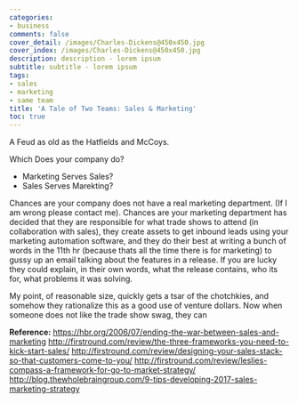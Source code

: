 ```yaml
---
categories:
- business
comments: false
cover_detail: /images/Charles-Dickens@450x450.jpg
cover_index: /images/Charles-Dickens@450x450.jpg
description: description - lorem ipsum
subtitle: subtitle - lorem ipsum
tags:
- sales
- marketing
- same team
title: 'A Tale of Two Teams: Sales & Marketing'
toc: true
---
```


A Feud as old as the Hatfields and McCoys.

Which Does your company do?
- Marketing Serves Sales? 
- Sales Serves Marekting?

Chances are your company does not have a real marketing department. (If I am wrong please contact me). Chances are your marketing department has decided that they are responsible for what trade shows to attend (in collaboration with sales), they create assets to get inbound leads using your marketing automation software, and they do their best at writing a bunch of words in the 11th hr (because thats all the time there is for marketing) to gussy up an email talking about the features in a release. If you are lucky they could explain, in their own words, what the release contains, who its for, what problems it was solving.

My point, of reasonable size, quickly gets a tsar of the chotchkies, and somehow they rationalize this as a good use of venture dollars. Now when someone does not like the trade show swag, they can 



**Reference:**
https://hbr.org/2006/07/ending-the-war-between-sales-and-marketing
http://firstround.com/review/the-three-frameworks-you-need-to-kick-start-sales/
http://firstround.com/review/designing-your-sales-stack-so-that-customers-come-to-you/
http://firstround.com/review/leslies-compass-a-framework-for-go-to-market-strategy/
http://blog.thewholebraingroup.com/9-tips-developing-2017-sales-marketing-strategy